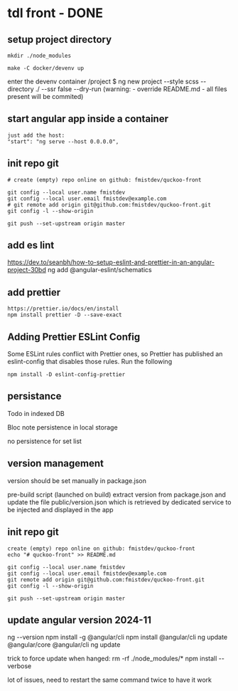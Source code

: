 # tdl front - DONE

## setup project directory

    mkdir ./node_modules

    make -C docker/devenv up

enter the devenv container
/project $ ng new project --style scss --directory ./ --ssr false --dry-run
(warning: - override README.md - all files present will be commited)

## start angular app inside a container

    just add the host:
    "start": "ng serve --host 0.0.0.0",

## init repo git

    # create (empty) repo online on github: fmistdev/quckoo-front

    git config --local user.name fmistdev
    git config --local user.email fmistdev@example.com
    # git remote add origin git@github.com:fmistdev/quckoo-front.git
    git config -l --show-origin

    git push --set-upstream origin master

## add es lint

https://dev.to/seanbh/how-to-setup-eslint-and-prettier-in-an-angular-project-30bd
ng add @angular-eslint/schematics

## add prettier

    https://prettier.io/docs/en/install
    npm install prettier -D --save-exact

## Adding Prettier ESLint Config

Some ESLint rules conflict with Prettier ones, so Prettier has published an eslint-config that disables those rules. Run the following

    npm install -D eslint-config-prettier


## persistance

Todo in indexed DB

Bloc note persistence in local storage

no persistence for set list


## version management

version should be set manually in package.json

pre-build script (launched on build) extract version from package.json and update the file public/version.json
which is retrieved by dedicated service to be injected and displayed in the app


## init repo git

    create (empty) repo online on github: fmistdev/quckoo-front
    echo "# quckoo-front" >> README.md

    git config --local user.name fmistdev
    git config --local user.email fmistdev@example.com
    git remote add origin git@github.com:fmistdev/quckoo-front.git
    git config -l --show-origin

    git push --set-upstream origin master


## update angular version 2024-11

ng --version
npm install -g @angular/cli
npm install @angular/cli
ng update @angular/core @angular/cli
ng update

trick to force update when hanged:
rm -rf ./node_modules/*
npm install --verbose

lot of issues, need to restart the same command twice to have it work